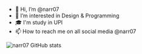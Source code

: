 - 👋 Hi, I’m @narr07
- 👀 I’m interested in Design & Programming
- 🎓 I'm study in UPI
- 📫 How to reach me on all social media @narr07

<!---
narr07/narr07 is a ✨ special ✨ repository because its `README.md` (this file) appears on your GitHub profile.
You can click the Preview link to take a look at your changes.
--->

![narr07 GitHub stats](https://github-readme-stats.vercel.app/api?username=narr07&theme=dark&show_icons=true)
